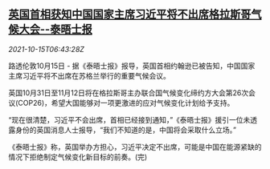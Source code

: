 <!--1634281263000-->
[英国首相获知中国国家主席习近平将不出席格拉斯哥气候大会--泰晤士报](https://cn.reuters.com/article/uk-johnson-china-xi-scotland-1015-idCNKBS2H50HY)
------

<div><i>2021-10-15T06:43:28Z</i></div><p>路透伦敦10月15日 - 据《泰晤士报》报导，英国首相约翰逊已被告知，中国国家主席习近平将不出席在苏格兰举行的重要气候会议。</p><p>英国10月31日至11月12日将在格拉斯哥主办联合国气候变化缔约方大会第26次会议(COP26)，希望大国能够对一项更激进的应对气候变化计划给予支持。</p><p>“现在很清楚，习近平不会出席，首相已经接到通知，”《泰晤士报》援引一位未透露身份的英国消息人士报导，“我们不知道的是，中国将会采取什么立场。”</p><p>《泰晤士报》称，英国举办方担心，习近平决定不出席，可能是中国在能源紧缺的情况下拒绝制定气候变化新目标的前奏。(完)</p>
